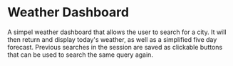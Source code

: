 # Weather Dashboard

A simpel weather dashboard that allows the user to search for a city. It will then return and display today's weather, as well as a simplified five day forecast. Previous searches in the session are saved as clickable buttons that can be used to search the same query again.
